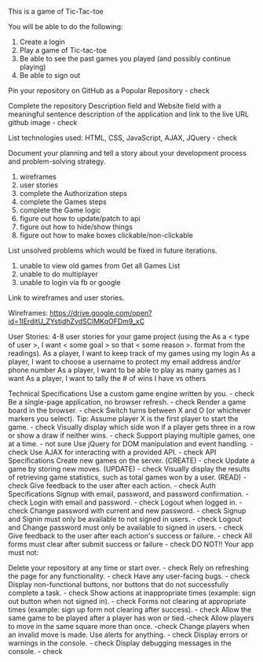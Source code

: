 This is a game of Tic-Tac-toe

You will be able to do the following:

1) Create a login
2) Play a game of Tic-tac-toe
3) Be able to see the past games you played (and possibly continue playing)
4) Be able to sign out

Pin your repository on GitHub as a Popular Repository - check

Complete the repository Description field and Website field with a meaningful sentence description of the application and link to the live URL github image - check

List technologies used: HTML, CSS, JavaScript, AJAX, JQuery - check

Document your planning and tell a story about your development process and problem-solving strategy.
1) wireframes
2) user stories
3) complete the Authorization steps
4) complete the Games steps
5) complete the Game logic
6) figure out how to update/patch to api
7) figure out how to hide/show things
8) figure out how to make boxes clickable/non-clickable

List unsolved problems which would be fixed in future iterations.
1) unable to view old games from Get all Games List
2) unable to do multiplayer
3) unable to login via fb or google

Link to wireframes and user stories.

Wireframes: https://drive.google.com/open?id=1IErditU_ZYstidhZvdSClMKqOFDm9_xC

User Stories:
4-8 user stories for your game project (using the As a < type of user >, I want < some goal > so that < some reason >. format from the readings).
As a player, I want to keep track of my games using my login
As a player, I want to choose a username to protect my email address and/or phone number
As a player, I want to be able to play as many games as I want
As a player, I want to tally the # of wins I have vs others

Technical Specifications
 Use a custom game engine written by you. - check
 Be a single-page application, no browser refresh. - check
 Render a game board in the browser. - check
 Switch turns between X and O (or whichever markers you select). Tip: Assume player X is the first player to start the game. - check
 Visually display which side won if a player gets three in a row or show a draw if neither wins. - check
 Support playing multiple games, one at a time. - not sure
 Use jQuery for DOM manipulation and event handling.  - check
 Use AJAX for interacting with a provided API. - check
API Specifications
 Create new games on the server. (CREATE)  - check
 Update a game by storing new moves. (UPDATE)  - check
 Visually display the results of retrieving game statistics, such as total games won by a user. (READ)  - check
 Give feedback to the user after each action.  - check
Auth Specifications
 Signup with email, password, and password confirmation.  - check
 Login with email and password. - check
 Logout when logged in. - check
 Change password with current and new password. - check
 Signup and Signin must only be available to not signed in users. - check
 Logout and Change password must only be available to signed in users. - check
 Give feedback to the user after each action's success or failure. - check
 All forms must clear after submit success or failure - check
DO NOT!!
Your app must not:

 Delete your repository at any time or start over. - check
 Rely on refreshing the page for any functionality. - check
 Have any user-facing bugs. - check
 Display non-functional buttons, nor buttons that do not successfully complete a task. - check
 Show actions at inappropriate times (example: sign out button when not signed in). - check
 Forms not clearing at appropriate times (example: sign up form not clearing after success). - check
 Allow the same game to be played after a player has won or tied.-check
 Allow players to move in the same square more than once. -check
 Change players when an invalid move is made.
 Use alerts for anything.  - check
 Display errors or warnings in the console. - check
 Display debugging messages in the console. - check
